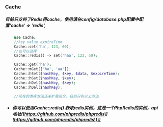 ### Cache

##### 目前只支持了Redis得cache，使用请在config/database.php配置中配置'cache' =&gt; 'redis',

```php
    use Cache;
    //key value expireTime
    Cache::set('ha', 123, 60);
    //也可以这样
    Cache::redis() -> set('haa', 123, 60);

    Cache::get('ha');
    Cache::mGet(['ha', 'aa']);
    Cache::hSet($hashKey, $key, $data, $expireTime);
    Cache::hGet($hashKey, $key);
    Cache::hDel($hashKey, $key);
    Cache::hDel($hashKey);

    //现在的类库方法还未扩展完全，目前只有以上方法
```

* ##### 你可以使用Cache::redis\(\) 获取redis实例，这是一个PhpRedis的实例，api地址\([https://github.com/phpredis/phpredis\](https://github.com/phpredis/phpredis\)\)





